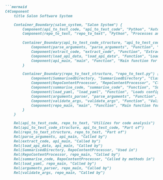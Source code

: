 ```markdown
```mermaid
C4Component
    title Salon Software System

    Container_Boundary(salon_system, "Salon System") {
        Component(api_to_test_code, "api_to_test_code", "Python", "Automatically generates Python test code from API specifications")
        Component(repo_to_text, "repo_to_text", "Python", "Processes and analyzes codebases")
        
        Container_Boundary(api_to_test_code_structure, "api_to_test_code.py") {
            Component(parse_arguments, "parse_arguments", "Function", "Parses command-line arguments to get the input file path")
            Component(extract_code, "extract_code", "Function", "Extracts Python code snippets from a string")
            Component(load_api_data, "load_api_data", "Function", "Loads and parses API data from a given JSON or YAML file")
            Component(api_main, "main", "Function", "Main function for execution, generates Pytest code")
        }

        Container_Boundary(repo_to_text_structure, "repo_to_text.py") {
            Component(SummarisedDirectory, "SummarisedDirectory", "Class", "Stores directory names and summaries")
            Component(RepoContentProcessor, "RepoContentProcessor", "Class", "Handles repository processing")
            Component(summarise_code, "summarise_code", "Function", "Summarizes source code with an external service")
            Component(load_yaml, "load_yaml", "Function", "Loads configuration from YAML file")
            Component(arguments_parser, "parse_arguments", "Function", "Parses command-line arguments for script options")
            Component(validate_args, "validate_args", "Function", "Validates parsed arguments to ensure paths and directories exist")
            Component(repo_main, "main", "Function", "Main function for script execution")
        }
    }

    Rel(api_to_test_code, repo_to_text, "Utilizes for code analysis")
    Rel(api_to_test_code_structure, api_to_test_code, "Part of")
    Rel(repo_to_text_structure, repo_to_text, "Part of")
    Rel(parse_arguments, api_main, "Called by")
    Rel(extract_code, api_main, "Called by")
    Rel(load_api_data, api_main, "Called by")
    Rel(SummarisedDirectory, RepoContentProcessor, "Used in")
    Rel(RepoContentProcessor, repo_main, "Called by")
    Rel(summarise_code, RepoContentProcessor, "Called by methods in")
    Rel(load_yaml, repo_main, "Called by")
    Rel(arguments_parser, repo_main, "Called by")
    Rel(validate_args, repo_main, "Called by")
```
```